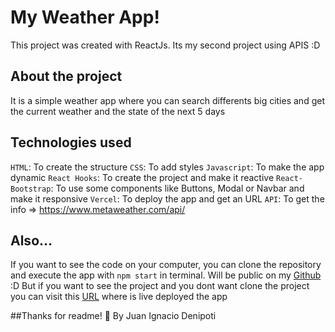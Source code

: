 # My Weather App!

This project was created with ReactJs. Its my second project using APIS :D

## About the project
It is a simple weather app where you can search differents big cities and get the current weather and the state of the next 5 days
## Technologies used
`HTML`: To create the structure
`CSS`: To add styles
`Javascript`: To make the app dynamic
`React Hooks`: To create the project and make it reactive
`React-Bootstrap`: To use some components like Buttons, Modal or Navbar and make it responsive
`Vercel`: To deploy the app and get an URL
`API`: To get the info => https://www.metaweather.com/api/
## Also...
If you want to see the code on your computer, you can clone the repository and execute the app with `npm start` in terminal. Will be public on my <a href="github.com/Juanideni" target="_blank">Github</a> :D 
But if you want to see the project and you dont want clone the project you can visit this <a href="https://weather-app-juanideni.vercel.app/" target="_blank">URL</a> where is live deployed the app

##Thanks for readme! 👋  By Juan Ignacio Denipoti 

